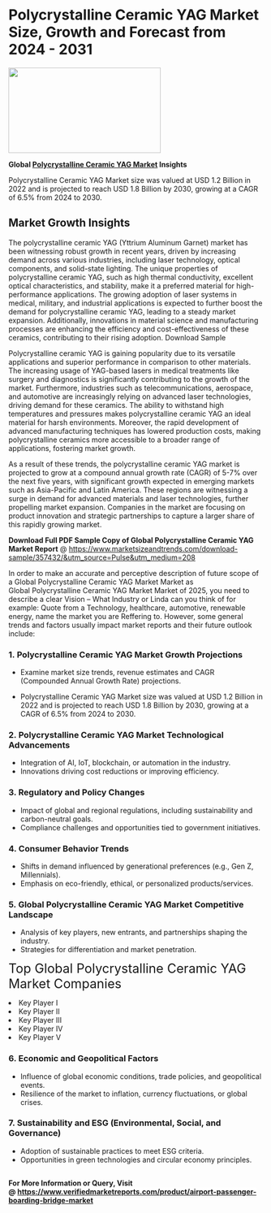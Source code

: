 <H1>Polycrystalline Ceramic YAG Market Size, Growth and Forecast from 2024 - 2031</H1><img class="aligncenter size-medium wp-image-584254" src="https://thirdeyenews.in/wp-content/uploads/2024/09/Global-Market-Research-300x168.jpeg" alt="" width="300" height="168" /><p><strong>Global&nbsp;<a href="https://www.marketsizeandtrends.com/download-sample/357432/&amp;utm_source=Pulse&amp;utm_medium=208">Polycrystalline Ceramic YAG Market</a> Insights</strong></p><p>Polycrystalline Ceramic YAG Market size was valued at USD 1.2 Billion in 2022 and is projected to reach USD 1.8 Billion by 2030, growing at a CAGR of 6.5% from 2024 to 2030.</p><p><h2>Market Growth Insights</h2> <p>The polycrystalline ceramic YAG (Yttrium Aluminum Garnet) market has been witnessing robust growth in recent years, driven by increasing demand across various industries, including laser technology, optical components, and solid-state lighting. The unique properties of polycrystalline ceramic YAG, such as high thermal conductivity, excellent optical characteristics, and stability, make it a preferred material for high-performance applications. The growing adoption of laser systems in medical, military, and industrial applications is expected to further boost the demand for polycrystalline ceramic YAG, leading to a steady market expansion. Additionally, innovations in material science and manufacturing processes are enhancing the efficiency and cost-effectiveness of these ceramics, contributing to their rising adoption. Download Sample </p> <p>Polycrystalline ceramic YAG is gaining popularity due to its versatile applications and superior performance in comparison to other materials. The increasing usage of YAG-based lasers in medical treatments like surgery and diagnostics is significantly contributing to the growth of the market. Furthermore, industries such as telecommunications, aerospace, and automotive are increasingly relying on advanced laser technologies, driving demand for these ceramics. The ability to withstand high temperatures and pressures makes polycrystalline ceramic YAG an ideal material for harsh environments. Moreover, the rapid development of advanced manufacturing techniques has lowered production costs, making polycrystalline ceramics more accessible to a broader range of applications, fostering market growth.</p> <p>As a result of these trends, the polycrystalline ceramic YAG market is projected to grow at a compound annual growth rate (CAGR) of 5-7% over the next five years, with significant growth expected in emerging markets such as Asia-Pacific and Latin America. These regions are witnessing a surge in demand for advanced materials and laser technologies, further propelling market expansion. Companies in the market are focusing on product innovation and strategic partnerships to capture a larger share of this rapidly growing market.</p> <p></p><p><span class=""><strong>Download Full PDF Sample Copy of Global Polycrystalline Ceramic YAG Market Report</strong> @ <a href="https://www.marketsizeandtrends.com/download-sample/357432/&amp;utm_source=Pulse&amp;utm_medium=208" target="_blank">https://www.marketsizeandtrends.com/download-sample/357432/&amp;utm_source=Pulse&amp;utm_medium=208</a></span></p><p>In order to make an accurate and perceptive description of future scope of a Global&nbsp;Polycrystalline Ceramic YAG Market Market as Global&nbsp;Polycrystalline Ceramic YAG Market Market of 2025, you need to describe a clear Vision &ndash; What Industry or Linda can you think of for example: Quote from a Technology, healthcare, automotive, renewable energy, name the market you are Reffering to. However, some general trends and factors usually impact market reports and their future outlook include:</p><h3>1.&nbsp;<strong>Polycrystalline Ceramic YAG Market Growth Projections</strong></h3><ul><li>Examine market size trends, revenue estimates and CAGR (Compounded Annual Growth Rate) projections.</li><li><p>Polycrystalline Ceramic YAG Market size was valued at USD 1.2 Billion in 2022 and is projected to reach USD 1.8 Billion by 2030, growing at a CAGR of 6.5% from 2024 to 2030.</p></li></ul><h3>2.&nbsp;<strong>Polycrystalline Ceramic YAG Market Technological Advancements</strong></h3><ul><li>Integration of AI, IoT, blockchain, or automation in the industry.</li><li>Innovations driving cost reductions or improving efficiency.</li></ul><h3>3.&nbsp;<strong>Regulatory and Policy Changes</strong></h3><ul><li>Impact of global and regional regulations, including sustainability and carbon-neutral goals.</li><li>Compliance challenges and opportunities tied to government initiatives.</li></ul><h3>4.&nbsp;<strong>Consumer Behavior Trends</strong></h3><ul><li>Shifts in demand influenced by generational preferences (e.g., Gen Z, Millennials).</li><li>Emphasis on eco-friendly, ethical, or personalized products/services.</li></ul><h3>5.&nbsp;<strong>Global Polycrystalline Ceramic YAG Market Competitive Landscape</strong></h3><ul><li>Analysis of key players, new entrants, and partnerships shaping the industry.</li><li>Strategies for differentiation and market penetration.</li></ul><p data-pm-slice="1 1 []"><span style="color: inherit; font-family: inherit; font-size: 25px;">Top Global Polycrystalline Ceramic YAG Market Companies</span></p><div class="" data-test-id=""><p><li>Key Player I</li><li> Key Player II</li><li> Key Player III</li><li> Key Player IV</li><li> Key Player V</li></p></div><h3>6.&nbsp;<strong>Economic and Geopolitical Factors</strong></h3><ul><li>Influence of global economic conditions, trade policies, and geopolitical events.</li><li>Resilience of the market to inflation, currency fluctuations, or global crises.</li></ul><h3>7.&nbsp;<strong>Sustainability and ESG (Environmental, Social, and Governance)</strong></h3><ul><li>Adoption of sustainable practices to meet ESG criteria.</li><li>Opportunities in green technologies and circular economy principles.</li></ul><h2><strong style="font-size: 14px;">For More Information or Query, Visit @&nbsp;</strong><a style="background-color: #ffffff; font-size: 14px;" href="https://www.marketsizeandtrends.com/report/polycrystalline-ceramic-yag-market/" target="_blank">https://www.verifiedmarketreports.com/product/airport-passenger-boarding-bridge-market</a></h2>
